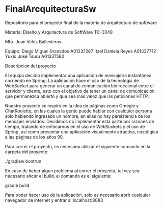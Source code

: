# FinalArcquitecturaSw
Repositorio para el proyecto final de la materia de arquitectura de software

Materia: Diseño y Arquitectura de SoftWare TC-3049

Mto. Juan Velez Ballesteros

Equipo:
   Diego Miguel Granados A01337287
   Itzel Daniela Reyes   A01337712
   Yukio José Tsuru      A01337580


Descripcion del proyecto

El equipo decidió implementar una aplicación de mensajería instantánea corriendo en Spring. La aplicación hace el uso de la tecnología de WebSocket para generar un canal de  comunicación bidireccional entre el servidor y  cliente, esto con el objetivo de tener un canal de comunicación que permanezca abierto y que sea más veloz que las peticiones HTTP.

Nuestro proyecto se inspiró en la idea de páginas como Omegle y ChatRoulette, en las cuales la gente puede hablar con cualquier persona solo habiendo ingresado un nombre, en ellas no hay persistencia de los mensajes enviados. Decidimos no implementar esta parte por razones de tiempo, tratando de enfocarnos en el uso de WebSockets y el uso de Spring, así como presentar una aplicación visualmente atractiva, nostálgica a las páginas de los años 90.

Para correr el proyecto, es necesario utilizar el siguiente comando en la carpeta del proyecto:

./gradlew bootrun

En caso de haber algun problema al correr el proyecto, tal vez sea necesario ahcer el build, el  comando es el siguiente:

gradle build

Para poder hacer uso de la aplicación, solo es necesario abrir cualquier navegador de internet y entrar al localhost:8080 
